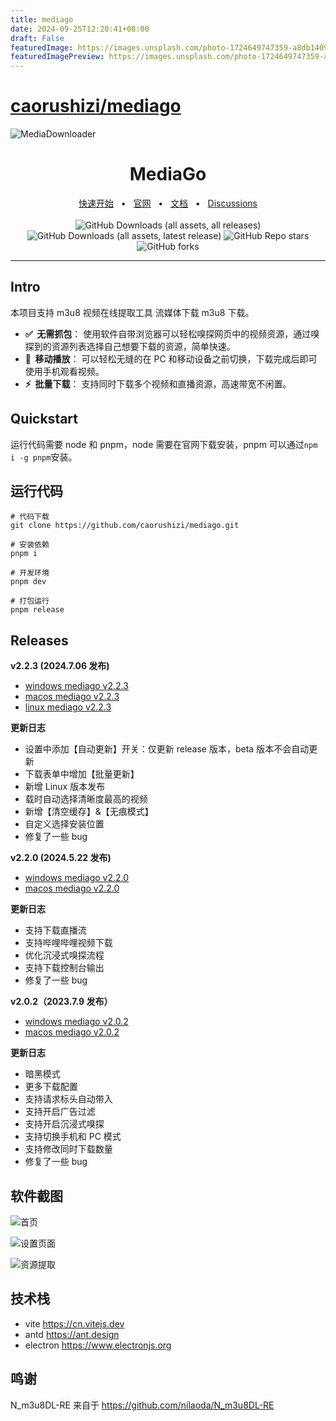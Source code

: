 ```yaml
---
title: mediago
date: 2024-09-25T12:20:41+08:00
draft: False
featuredImage: https://images.unsplash.com/photo-1724649747359-a8db1409a04b?ixid=M3w0NjAwMjJ8MHwxfHJhbmRvbXx8fHx8fHx8fDE3MjcyMzc5NzZ8&ixlib=rb-4.0.3
featuredImagePreview: https://images.unsplash.com/photo-1724649747359-a8db1409a04b?ixid=M3w0NjAwMjJ8MHwxfHJhbmRvbXx8fHx8fHx8fDE3MjcyMzc5NzZ8&ixlib=rb-4.0.3
---
```


# [caorushizi/mediago](https://github.com/caorushizi/mediago)

<img src="https://socialify.git.ci/caorushizi/mediago/image?font=Inter&forks=1&issues=1&language=1&name=1&owner=1&pattern=Circuit%20Board&pulls=1&stargazers=1&theme=Auto" alt="MediaDownloader"/>

<div align="center">
  <h1>MediaGo</h1>
  <a href="https://downloader.caorushizi.cn/guides.html?form=github">快速开始</a>
  <span>&nbsp;&nbsp;•&nbsp;&nbsp;</span>
  <a href="https://downloader.caorushizi.cn?form=github">官网</a>
  <span>&nbsp;&nbsp;•&nbsp;&nbsp;</span>
  <a href="https://downloader.caorushizi.cn/documents.html?form=github">文档</a>
  <span>&nbsp;&nbsp;•&nbsp;&nbsp;</span>
  <a href="https://github.com/caorushizi/mediago/discussions">Discussions</a>
  <br>
  <br>

  <img alt="GitHub Downloads (all assets, all releases)" src="https://img.shields.io/github/downloads/caorushizi/mediago/total">
  <img alt="GitHub Downloads (all assets, latest release)" src="https://img.shields.io/github/downloads/caorushizi/mediago/latest/total">
  <img alt="GitHub Repo stars" src="https://img.shields.io/github/stars/caorushizi/mediago">
  <img alt="GitHub forks" src="https://img.shields.io/github/forks/caorushizi/mediago">

  <hr />
</div>

## Intro

本项目支持 m3u8 视频在线提取工具 流媒体下载 m3u8 下载。

- **✅&nbsp; 无需抓包**： 使用软件自带浏览器可以轻松嗅探网页中的视频资源，通过嗅探到的资源列表选择自己想要下载的资源，简单快速。
- **📱&nbsp; 移动播放**： 可以轻松无缝的在 PC 和移动设备之前切换，下载完成后即可使用手机观看视频。
- **⚡️&nbsp; 批量下载**： 支持同时下载多个视频和直播资源，高速带宽不闲置。

## Quickstart

运行代码需要 node 和 pnpm，node 需要在官网下载安装，pnpm 可以通过`npm i -g pnpm`安装。

## 运行代码

```shell
# 代码下载
git clone https://github.com/caorushizi/mediago.git

# 安装依赖
pnpm i

# 开发环境
pnpm dev

# 打包运行
pnpm release
```

## Releases
**v2.2.3 (2024.7.06 发布)**

- [windows mediago v2.2.3](https://github.com/caorushizi/mediago/releases/download/v2.2.3/mediago-setup-x64-2.2.3.exe)
- [macos mediago v2.2.3](https://github.com/caorushizi/mediago/releases/download/v2.2.3/mediago-setup-x64-2.2.3.dmg)
- [linux mediago v2.2.3](https://github.com/caorushizi/mediago/releases/download/v2.2.3/mediago-setup-arm64-2.2.3.dmg)

**更新日志**

- 设置中添加【自动更新】开关：仅更新 release 版本，beta 版本不会自动更新
- 下载表单中增加【批量更新】
- 新增 Linux 版本发布
- 载时自动选择清晰度最高的视频
- 新增【清空缓存】&【无痕模式】
- 自定义选择安装位置
- 修复了一些 bug

**v2.2.0 (2024.5.22 发布)**

- [windows mediago v2.2.0](https://github.com/caorushizi/mediago/releases/download/v2.2.0/mediago-setup-2.2.0.exe)
- [macos mediago v2.2.0](https://github.com/caorushizi/mediago/releases/download/v2.2.0/mediago-setup-2.2.0.dmg)

**更新日志**

- 支持下载直播流
- 支持哔哩哔哩视频下载
- 优化沉浸式嗅探流程
- 支持下载控制台输出
- 修复了一些 bug

**v2.0.2（2023.7.9 发布）**

- [windows mediago v2.0.2](https://github.com/caorushizi/mediago/releases/download/v2.0.2/media-downloader-setup-2.0.2.exe)
- [macos mediago v2.0.2](https://github.com/caorushizi/mediago/releases/download/v2.0.2/media-downloader-setup-2.0.2.dmg)

**更新日志**

- 暗黑模式
- 更多下载配置
- 支持请求标头自动带入
- 支持开启广告过滤
- 支持开启沉浸式嗅探
- 支持切换手机和 PC 模式
- 支持修改同时下载数量
- 修复了一些 bug

## 软件截图

![首页](https://static.ziying.site/v2.0.3-beta-home.png)

![设置页面](https://static.ziying.site/v2.0.3-beta-settings.png)

![资源提取](https://static.ziying.site/v2.0.3-beta-extract.png)

## 技术栈

- vite <https://cn.vitejs.dev>
- antd <https://ant.design>
- electron <https://www.electronjs.org>

## 鸣谢

N_m3u8DL-RE 来自于 <https://github.com/nilaoda/N_m3u8DL-RE>
